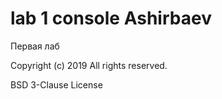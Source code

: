 # lab 1 console Ashirbaev
Первая лаб

Copyright (c) 2019
All rights reserved.

BSD 3-Clause License


